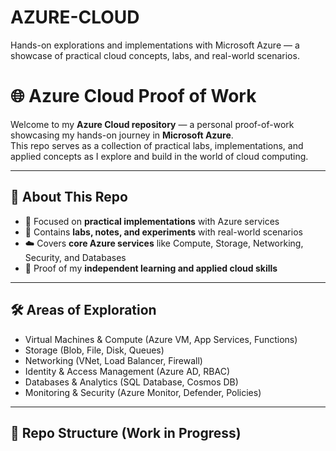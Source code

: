 # AZURE-CLOUD
Hands-on explorations and implementations with Microsoft Azure — a showcase of practical cloud concepts, labs, and real-world scenarios.


# 🌐 Azure Cloud Proof of Work

Welcome to my **Azure Cloud repository** — a personal proof-of-work showcasing my hands-on journey in **Microsoft Azure**.  
This repo serves as a collection of practical labs, implementations, and applied concepts as I explore and build in the world of cloud computing.

---

## 📌 About This Repo
- 🚀 Focused on **practical implementations** with Azure services  
- 📂 Contains **labs, notes, and experiments** with real-world scenarios  
- ☁️ Covers **core Azure services** like Compute, Storage, Networking, Security, and Databases  
- 🔑 Proof of my **independent learning and applied cloud skills**  

---

## 🛠️ Areas of Exploration
- Virtual Machines & Compute (Azure VM, App Services, Functions)  
- Storage (Blob, File, Disk, Queues)  
- Networking (VNet, Load Balancer, Firewall)  
- Identity & Access Management (Azure AD, RBAC)  
- Databases & Analytics (SQL Database, Cosmos DB)  
- Monitoring & Security (Azure Monitor, Defender, Policies)  

---

## 📂 Repo Structure (Work in Progress)
